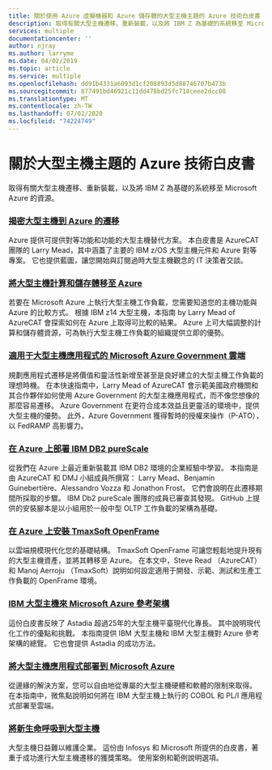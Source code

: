 ```yaml
---
title: 關於使用 Azure 虛擬機器和 Azure 儲存體的大型主機主題的 Azure 技術白皮書
description: 取得有關大型主機遷移、重新裝載，以及將 IBM Z 為基礎的系統移至 Microsoft Azure 的資源。
services: multiple
documentationcenter: ''
author: njray
ms.author: larryme
ms.date: 04/02/2019
ms.topic: article
ms.service: multiple
ms.openlocfilehash: dd91b4331a6093d1cf208893d5d88746707b473b
ms.sourcegitcommit: 877491bd46921c11dd478bd25fc718ceee2dcc08
ms.translationtype: MT
ms.contentlocale: zh-TW
ms.lasthandoff: 07/02/2020
ms.locfileid: "74224749"
---
```

# <a name="azure-white-papers-about-mainframe-topics"></a>關於大型主機主題的 Azure 技術白皮書

取得有關大型主機遷移、重新裝載，以及將 IBM Z 為基礎的系統移至 Microsoft Azure 的資源。

### <a name="demystifying-mainframe-to-azure-migration"></a>[揭密大型主機到 Azure 的遷移](https://azure.microsoft.com/resources/demystifying-mainframe-to-azure-migration/)

Azure 提供可提供對等功能和功能的大型主機替代方案。 本白皮書是 AzureCAT 團隊的 Larry Mead，其中涵蓋了主要的 IBM z/OS 大型主機元件和 Azure 對等專案。 它也提供藍圖，讓您開始與訂閱過時大型主機觀念的 IT 決策者交談。

### <a name="move-mainframe-compute-and-storage-to-azure"></a>[將大型主機計算和儲存體移至 Azure](https://azure.microsoft.com/resources/move-mainframe-compute-and-storage-to-azure/)

若要在 Microsoft Azure 上執行大型主機工作負載，您需要知道您的主機功能與 Azure 的比較方式。 根據 IBM z14 大型主機，本指南 by Larry Mead of AzureCAT 會探索如何在 Azure 上取得可比較的結果。 Azure 上可大幅調整的計算和儲存體資源，可為執行大型主機工作負載的組織提供立即的優勢。

### <a name="microsoft-azure-government-cloud-for-mainframe-applications"></a>[適用于大型主機應用程式的 Microsoft Azure Government 雲端](https://azure.microsoft.com/resources/microsoft-azure-government-cloud-for-mainframe-applications/)

規劃應用程式遷移是將價值和靈活性新增至甚至是良好建立的大型主機工作負載的理想時機。 在本快速指南中，Larry Mead of AzureCAT 會示範美國政府機關和其合作夥伴如何使用 Azure Government 的大型主機應用程式，而不像您想像的那麼容易遷移。 Azure Government 在更符合成本效益且更靈活的環境中，提供大型主機的優勢。 此外，Azure Government 獲得暫時的授權來操作（P-ATO），以 FedRAMP 高影響力。

### <a name="deploy-ibm-db2-purescale-on-azure"></a>[在 Azure 上部署 IBM DB2 pureScale](https://azure.microsoft.com/resources/deploy-ibm-db2-purescale-on-azure/)

從我們在 Azure 上最近重新裝載其 IBM DB2 環境的企業經驗中學習。 本指南是由 AzureCAT 和 DMJ 小組成員所撰寫： Larry Mead、Benjamin Guinebertière、Alessandro Vozza 和 Jonathon Frost。 它們會說明在此遷移期間所採取的步驟。 IBM Db2 pureScale 團隊的成員已審查其發現。 GitHub 上提供的安裝腳本是以小組用於一般中型 OLTP 工作負載的架構為基礎。

### <a name="install-tmaxsoft-openframe-on-azure"></a>[在 Azure 上安裝 TmaxSoft OpenFrame](https://azure.microsoft.com/resources/install-tmaxsoft-openframe-on-azure/)

以雲端規模現代化您的基礎結構。 TmaxSoft OpenFrame 可讓您輕鬆地提升現有的大型主機資產，並將其轉移至 Azure。 在本文中，Steve Read （AzureCAT）和 Manoj Aerroju （TmaxSoft）說明如何設定適用于開發、示範、測試和生產工作負載的 OpenFrame 環境。

### <a name="ibm-mainframe-to-microsoft-azure-reference-architecture"></a>[IBM 大型主機來 Microsoft Azure 參考架構](https://www.astadia.com/whitepaper/ibm-mainframe-to-microsoft-azure)

這份白皮書反映了 Astadia 超過25年的大型主機平臺現代化專長。 其中說明現代化工作的優點和挑戰。 本指南提供 IBM 大型主機和 IBM 大型主機對 Azure 參考架構的總覽。 它也會提供 Astadia 的成功方法。

### <a name="deploying-mainframe-applications-to-microsoft-azure"></a>[將大型主機應用程式部署到 Microsoft Azure](https://www.microfocus.com/media/white-paper/deploying_mainframe_applications_to_microsoft_azure_wp.pdf)

從邊緣的解決方案，您可以自由地從專屬的大型主機硬體和軟體的限制來取得。 在本指南中，微焦點說明如何將在 IBM 大型主機上執行的 COBOL 和 PL/I 應用程式部署至雲端。

### <a name="breathe-new-life-into-mainframes"></a>[將新生命呼吸到大型主機](https://www.infosys.com/services/modernization/breathe-new-life-mainframes.html)

 大型主機日益難以維護企業。 這份由 Infosys 和 Microsoft 所提供的白皮書，著重于成功進行大型主機遷移的獲獎策略。 使用案例和範例說明選項。